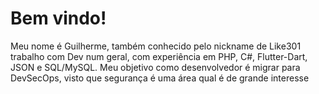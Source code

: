 # Bem vindo!
Meu nome é Guilherme, também conhecido pelo nickname de Like301
trabalho com Dev num geral, com experiência em PHP, C#, Flutter-Dart, JSON e SQL/MySQL.
Meu objetivo como desenvolvedor é migrar para DevSecOps, visto que segurança é uma área qual é de grande interesse
